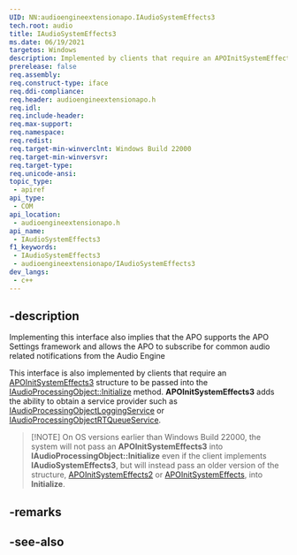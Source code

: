 ```yaml
---
UID: NN:audioengineextensionapo.IAudioSystemEffects3
tech.root: audio
title: IAudioSystemEffects3
ms.date: 06/19/2021
targetos: Windows
description: Implemented by clients that require an APOInitSystemEffects3 structure to be passed into the IAudioProcessingObject::Initialize method.
prerelease: false
req.assembly: 
req.construct-type: iface
req.ddi-compliance: 
req.header: audioengineextensionapo.h
req.idl: 
req.include-header: 
req.max-support: 
req.namespace: 
req.redist: 
req.target-min-winverclnt: Windows Build 22000
req.target-min-winversvr: 
req.target-type: 
req.unicode-ansi: 
topic_type:
 - apiref
api_type:
 - COM
api_location:
 - audioengineextensionapo.h
api_name:
 - IAudioSystemEffects3
f1_keywords:
 - IAudioSystemEffects3
 - audioengineextensionapo/IAudioSystemEffects3
dev_langs:
 - c++
---
```


## -description

Implementing this interface also implies that the APO supports the APO Settings framework and allows the APO to subscribe for common audio related notifications from the Audio Engine

This interface is also implemented by clients that require an [APOInitSystemEffects3](ns-audioengineextensionapo-apoinitsystemeffects3.md) structure to be passed into the [IAudioProcessingObject::Initialize](..//audioenginebaseapo/nf-audioenginebaseapo-iaudioprocessingobject-initialize.md) method. **APOInitSystemEffects3** adds the ability to obtain a service provider such as [IAudioProcessingObjectLoggingService](nn-audioengineextensionapo-iaudioprocessingobjectloggingservice.md) or [IAudioProcessingObjectRTQueueService](nn-audioengineextensionapo-iaudioprocessingobjectrtqueueservice.md). 

> [!NOTE] On OS versions earlier than Windows Build 22000, the system will not pass an **APOInitSystemEffects3** into **IAudioProcessingObject::Initialize** even if the client implements **IAudioSystemEffects3**, but will instead pass an older version of the structure, [APOInitSystemEffects2](audioenginebaseapo/ns-audioenginebaseapo-apoinitsystemeffects2) or [APOInitSystemEffects](audioenginebaseapo/ns-audioenginebaseapo-apoinitsystemeffects2), into **Initialize**.

## -remarks



## -see-also

